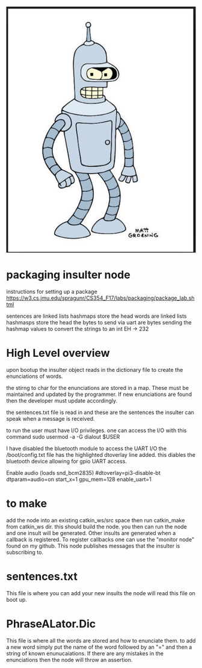 ![alt text](https://github.com/The-ivyleague-sloth/insulter_node/blob/master/pictures/bender.png)


# packaging insulter node
instructions for setting up a package
https://w3.cs.jmu.edu/spragunr/CS354_F17/labs/packaging/package_lab.shtml


sentences are linked lists hashmaps store the head
words are linked lists hashmasps store the head
 the bytes to send via uart are bytes sending the hashmap values to convert the strings to an int
 EH -> 232

# High Level overview
upon bootup the insulter object reads in the dictionary file to create the enunciations of words.

the stirng to char for the enunciations are stored in a map. These must be maintained and updated by the programmer. If new enunciations are found then the developer must update accordingly.

the sentences.txt file is read in and these are the sentences the insulter can speak when a message is received.

to run the user must have I/O privileges. one can access the I/O with this command
sudo usermod -a -G dialout $USER

I have disabled the bluetooth module to access the UART I/O 
the /boot/config.txt file has the highlighted dtoverlay line added.
this diables the bluetooth device allowing for gpio UART access.

Enable audio (loads snd_bcm2835)
#dtoverlay=pi3-disable-bt
dtparam=audio=on
start_x=1
gpu_mem=128
enable_uart=1

# to make
 add the node into an existing catkin_ws/src space then run catkin_make from catkin_ws dir.
 this should build the node. you then can run the node and one insult will be generated. Other insults are generated when a callback is registered. To register callbacks one can use the "monitor node" found on my github. This node publishes messages that the insulter is subscribing to.

# sentences.txt
 This file is where you can add your new insults the node will read this file on boot up. 
 
# PhraseALator.Dic
This file is where all the words are stored and how to enunciate them. to add a new word simply put the name of the word followed by an "=" and then a string of known enunucaiations. If there are any mistakes in the enunciations then the node will throw an assertion.
